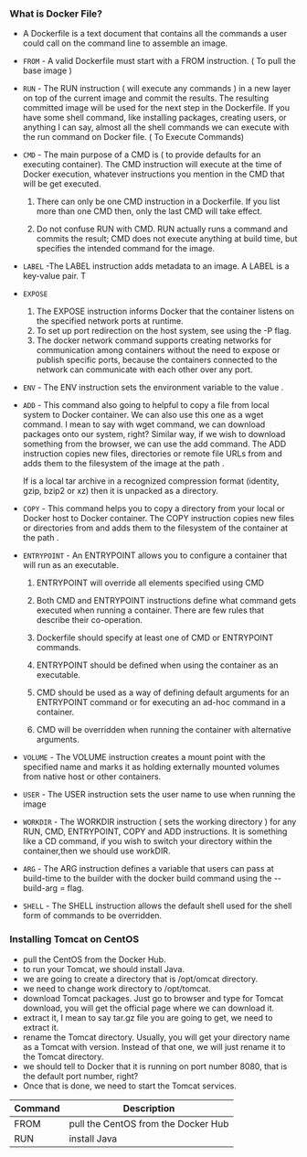 ### What is Docker File?
- A Dockerfile is a text document that contains all the commands a user could call on the command line to assemble an image.


- `FROM` - A valid Dockerfile must start with a FROM instruction. ( To pull the base image )

- `RUN` - The RUN instruction ( will execute any commands ) in a new layer on top of the current image and commit the results. The resulting committed image will be used for the next step in the Dockerfile. If you have some shell command, like installing packages, creating users, or anything I can
say, almost all the shell commands we can execute with the run command on Docker file. ( To Execute Commands) 

- `CMD` - The main purpose of a CMD is ( to provide defaults for an executing container). The CMD instruction will execute at the time of Docker execution, whatever instructions
you mention in the CMD that will be get executed.

   1. There can only be one CMD instruction in a Dockerfile. If you list more than one CMD then, only the last CMD will take effect.

   2. Do not confuse RUN with CMD. RUN actually runs a command and commits the result; CMD does not execute anything at build time, but specifies the intended command for the image.

- `LABEL` -The LABEL instruction adds metadata to an image. A LABEL is a key-value pair. T

- `EXPOSE`
  1. The EXPOSE instruction informs Docker that the container listens on the specified network ports at runtime. 
  2. To set up port redirection on the host system, see using the -P flag.
  3. The docker network command supports creating networks for communication among containers without the need to expose or publish specific ports, because the containers connected to the network can communicate with each other over any port. 

- `ENV` - The ENV instruction sets the environment variable <key> to the value <value>.

- `ADD` - This command also going to helpful to copy a file from local system to Docker container. We can also use this one as a wget command. I mean to say with wget command, we can download packages onto our system, right? Similar way, if we wish to download something from the browser, we can use the add command. The ADD instruction copies new files, directories or remote file URLs from <src> and adds them to the filesystem of the image at the path <dest>. 


    If <src> is a local tar archive in a recognized compression format (identity, gzip, bzip2 or xz) then it is unpacked as a directory. 

- `COPY` - This command helps you to copy a directory from your local or Docker host to Docker container. The COPY instruction copies new files or directories from <src> and adds them to the filesystem of the container at the path <dest>.

- `ENTRYPOINT` - An ENTRYPOINT allows you to configure a container that will run as an executable.

  1. ENTRYPOINT will override all elements specified using CMD
  2. Both CMD and ENTRYPOINT instructions define what command gets executed when running a container. There are few rules that describe their co-operation.

  3. Dockerfile should specify at least one of CMD or ENTRYPOINT commands.

  4. ENTRYPOINT should be defined when using the container as an executable.

  5. CMD should be used as a way of defining default arguments for an ENTRYPOINT command or for executing an ad-hoc command in a container.

  6. CMD will be overridden when running the container with alternative arguments.

- `VOLUME` - The VOLUME instruction creates a mount point with the specified name and marks it as holding externally mounted volumes from native host or other containers. 

- `USER` - The USER instruction sets the user name to use when running the image

- `WORKDIR` - The WORKDIR instruction ( sets the working directory ) for any RUN, CMD, ENTRYPOINT, COPY and ADD instructions. It is something like a CD command, if you wish to switch your directory within the container,then we should use workDIR.

- `ARG` - The ARG instruction defines a variable that users can pass at build-time to the builder with the docker build command using the --build-arg <varname>=<value> flag. 

- `SHELL` - The SHELL instruction allows the default shell used for the shell form of commands to be overridden. 


### Installing  Tomcat on CentOS

- pull the CentOS from the Docker Hub.
- to run your Tomcat, we should install Java.
- we are going to create a directory that is /opt/omcat directory.
- we need to change work directory to /opt/tomcat.
- download Tomcat packages. Just go to browser and type for Tomcat download, you will get the official page where we can download it.
- extract it, I mean to say tar.gz file you are going to get, we need to extract it.
- rename the Tomcat directory.
Usually, you will get your directory name as a Tomcat with version.
Instead of that one, we will just rename it to the Tomcat directory.
- we should tell to Docker that it is running on port number 8080, that is the default port number, right?
- Once that is done, we need to start the Tomcat services.

| Command | Description |
| --- | --- |
| FROM | pull the CentOS from the Docker Hub |
| RUN | install Java |
